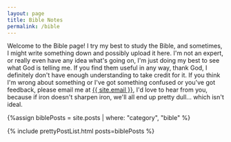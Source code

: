 ```yaml
---
layout: page
title: Bible Notes
permalink: /bible
---
```


Welcome to the Bible page! I try my best to study the Bible, and sometimes, I might write something down and possibly upload it here. I'm not an
expert, or really even have any idea what's going on, I'm just doing my best to see what God is telling me. If you find them useful in any way, thank
God, I definitely don't have enough understanding to take credit for it. If you think I'm wrong about something or I've got something confused or
you've got feedback, please email me at <a class="u-email" href="mailto:{{site.email}}">{{ site.email }}</a>, I'd love to hear from you, because if
iron doesn't sharpen iron, we'll all end up pretty dull... which isn't ideal.

{%assign biblePosts = site.posts | where: "category", "bible" %}

{% include prettyPostList.html posts=biblePosts %}
